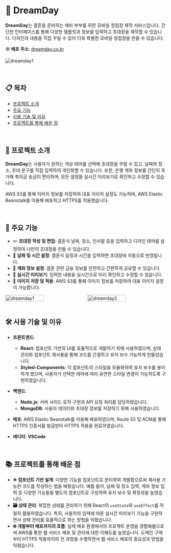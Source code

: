 # 💌 DreamDay

**DreamDay**는 결혼을 준비하는 예비 부부를 위한 모바일 청첩장 제작 서비스입니다. 간단한 인터페이스를 통해 다양한 템플릿과 정보를 입력하고 초대장을 제작할 수 있습니다. 디자인과 내용을 직접 꾸밀 수 있어 더욱 특별한 모바일 청첩장을 만들 수 있습니다.

🕸 **배포 주소**: [dreamday.co.kr](https://dreamday.co.kr/)

![dreamday1](https://github.com/mook1122/DreamDay/issues/1#issue-2551199735)

<br>

## 📋 목차

- [프로젝트 소개](#프로젝트-소개)
- [주요 기능](#주요-기능)
- [사용 기술 및 이유](#사용-기술-및-이유)
- [프로젝트를 통해 배운 점](#프로젝트를-통해-배운-점)

<br>

## 📌 프로젝트 소개

**DreamDay**는 사용자가 원하는 색상 테마를 선택해 초대장을 꾸밀 수 있고, 날짜와 장소, 초대 문구를 직접 입력하여 개인화할 수 있습니다. 또한, 은행 계좌 정보를 간단히 추가해 축의금 송금이 편리하며, 모든 설정을 실시간 미리보기로 확인하고 수정할 수 있습니다. 

AWS S3를 통해 이미지 정보를 저장하여 대표 이미지 설정도 가능하며, AWS Elastic Beanstalk를 이용해 배포하고 HTTPS를 적용했습니다.

<br>


## 🌟 주요 기능

- ✏️ **초대장 작성 및 편집**: 결혼식 날짜, 장소, 인사말 등을 입력하고 디자인 테마를 설정하여 나만의 초대장을 만들 수 있습니다.
- 📆 **날짜 및 시간 설정**: 결혼식 일정과 시간을 입력하면 초대장에 자동으로 반영됩니다.
- 🏦 **계좌 정보 설정**: 결혼 관련 금융 정보를 안전하고 간편하게 공유할 수 있습니다.
- 🌈 **실시간 미리보기**: 입력한 내용을 실시간으로 미리 확인하고 수정할 수 있습니다.
- 📸 **이미지 저장 및 적용**: AWS S3를 통해 이미지 정보를 저장하여 대표 이미지 설정이 가능합니다.

<div style="display: flex; justify-content: space-between;">
  <img src="https://github.com/user-attachments/assets/e70cddf3-73c2-4736-a698-4cc523e5c706" alt="dreamday1" style="width: 49%;"/>
  <img src="https://github.com/user-attachments/assets/4a84ff3d-5c6d-4ab0-b2ce-d9cf14da72c7" alt="dreamday2" style="width: 49%;"/>
</div>
<br>

## 🛠 사용 기술 및 이유

- **프론트엔드**:
  - **React**: 컴포넌트 기반의 UI를 효율적으로 개발하기 위해 사용하였으며, 상태 관리와 컴포넌트 재사용을 통해 코드를 간결하고 유지 보수 가능하게 만들었습니다.
  - **Styled-Components**: 각 컴포넌트의 스타일을 모듈화하여 유지 보수를 용이하게 했으며, 사용자가 선택한 테마에 따라 유연한 스타일 변경이 가능하도록 구현하였습니다.

- **백엔드**:
  - **Node.js**: 서버 사이드 로직 구현과 API 요청 처리를 담당하였습니다.
  - **MongoDB**: 사용자 데이터와 초대장 정보를 저장하기 위해 사용하였습니다.

- **배포**: AWS Elastic Beanstalk를 이용해 배포하였으며, Route 53 및 ACM을 통해 HTTPS 인증서를 발급받아 HTTPS 적용을 완료하였습니다.
- **에디터**: **VSCode**

<br>

## 📚 프로젝트를 통해 배운 점

- **⚛️ 컴포넌트 기반 설계**: 다양한 기능을 컴포넌트로 분리하여 개발함으로써 재사용 가능한 코드를 작성하는 법을 배웠습니다. 예를 들어, 날짜 및 장소 입력, 계좌 정보 입력 등 다양한 기능들을 별도의 컴포넌트로 구성하여 유지 보수 및 확장성을 높였습니다.
- **🗃️ 상태 관리**: 복잡한 상태를 관리하기 위해 React의 `useState`와 `useEffect`를 적절히 활용하였습니다. 특히, 사용자의 입력에 따른 실시간 미리보기 기능을 구현하면서 상태 관리를 효율적으로 하는 방법을 익혔습니다.
- **🌐 개발부터 배포까지의 흐름**: 실제 배포 환경에서의 프로젝트 운영을 경험해봄으로써 AWS를 통한 웹 서비스 배포 및 관리에 대한 이해도를 높였습니다. 도메인 구매부터 HTTPS 적용까지의 전 과정을 수행하면서 웹 서비스 배포의 중요성과 방법을 익혔습니다.
